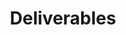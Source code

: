---
layout: assignment
sortorder: 1.9
title: "Deliverables"
description: |
  Page layout grids create structure and harmony on the page.
resources: |

---